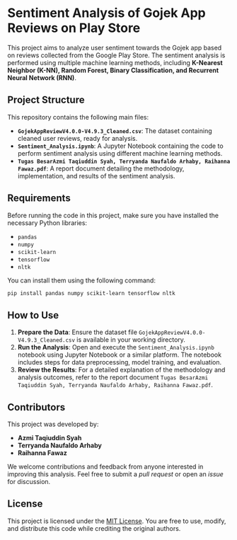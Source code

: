 # **Sentiment Analysis of Gojek App Reviews on Play Store**  

This project aims to analyze user sentiment towards the Gojek app based on reviews collected from the Google Play Store. The sentiment analysis is performed using multiple machine learning methods, including **K-Nearest Neighbor (K-NN), Random Forest, Binary Classification, and Recurrent Neural Network (RNN)**.  

## **Project Structure**  

This repository contains the following main files:  

- **`GojekAppReviewV4.0.0-V4.9.3_Cleaned.csv`**: The dataset containing cleaned user reviews, ready for analysis.  
- **`Sentiment_Analysis.ipynb`**: A Jupyter Notebook containing the code to perform sentiment analysis using different machine learning methods.  
- **`Tugas BesarAzmi Taqiuddin Syah, Terryanda Naufaldo Arhaby, Raihanna Fawaz.pdf`**: A report document detailing the methodology, implementation, and results of the sentiment analysis.  

## **Requirements**  

Before running the code in this project, make sure you have installed the necessary Python libraries:  

- `pandas`  
- `numpy`  
- `scikit-learn`  
- `tensorflow`  
- `nltk`  

You can install them using the following command:  

```bash
pip install pandas numpy scikit-learn tensorflow nltk
```

## **How to Use**  

1. **Prepare the Data**: Ensure the dataset file `GojekAppReviewV4.0.0-V4.9.3_Cleaned.csv` is available in your working directory.  
2. **Run the Analysis**: Open and execute the `Sentiment_Analysis.ipynb` notebook using Jupyter Notebook or a similar platform. The notebook includes steps for data preprocessing, model training, and evaluation.  
3. **Review the Results**: For a detailed explanation of the methodology and analysis outcomes, refer to the report document `Tugas BesarAzmi Taqiuddin Syah, Terryanda Naufaldo Arhaby, Raihanna Fawaz.pdf`.  

## **Contributors**  

This project was developed by:  

- **Azmi Taqiuddin Syah**  
- **Terryanda Naufaldo Arhaby**  
- **Raihanna Fawaz**  

We welcome contributions and feedback from anyone interested in improving this analysis. Feel free to submit a *pull request* or open an *issue* for discussion.  

## **License**  

This project is licensed under the [MIT License](LICENSE). You are free to use, modify, and distribute this code while crediting the original authors.
